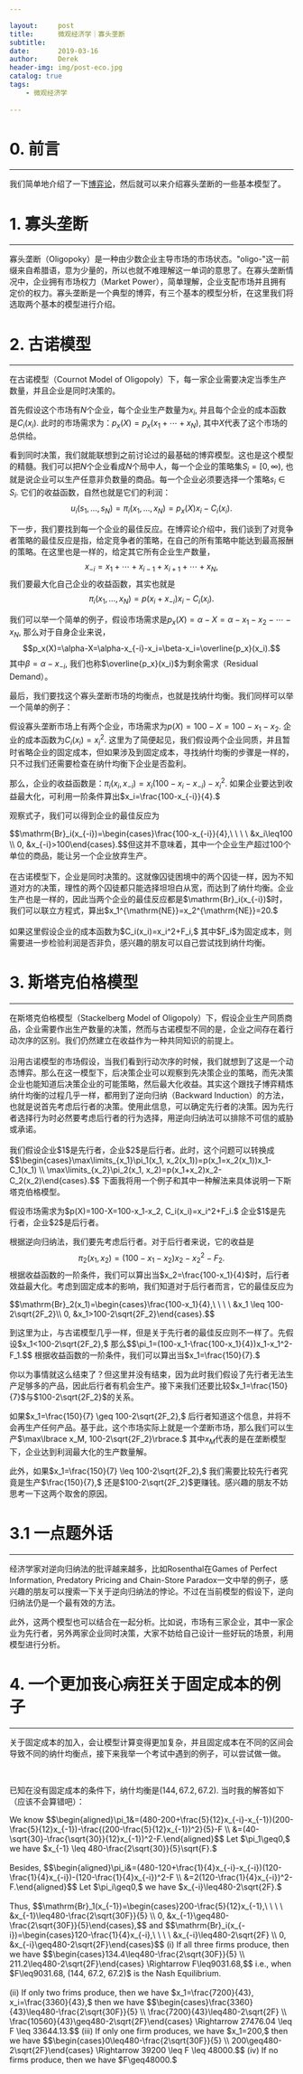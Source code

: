 ```yaml
---

layout:     post
title:      微观经济学｜寡头垄断
subtitle:   
date:       2019-03-16
author:     Derek
header-img: img/post-eco.jpg
catalog: true
tags:
    - 微观经济学
    
---
```


# 0. 前言
***
我们简单地介绍了一下<a href="https://derek-blog.com/2019/03/10/1/">博弈论</a>，然后就可以来介绍寡头垄断的一些基本模型了。

# 1. 寡头垄断
***
寡头垄断（Oligopoky）是一种由少数企业主导市场的市场状态。"oligo-"这一前缀来自希腊语，意为少量的，所以也就不难理解这一单词的意思了。在寡头垄断情况中，企业拥有市场权力（Market Power），简单理解，企业支配市场并且拥有定价的权力。寡头垄断是一个典型的博弈，有三个基本的模型分析，在这里我们将选取两个基本的模型进行介绍。

# 2. 古诺模型
***
在古诺模型（Cournot Model of Oligopoly）下，每一家企业需要决定当季生产数量，并且企业是同时决策的。

首先假设这个市场有$N$个企业，每个企业生产数量为$x_i,$ 并且每个企业的成本函数是$C_i(x_i).$ 此时的市场需求为：$p_x(X)=p_x(x_1+\cdots+x_N),$ 其中$X$代表了这个市场的总供给。

看到同时决策，我们就能联想到之前讨论过的最基础的博弈模型。这也是这个模型的精髓。我们可以把$N$个企业看成$N$个局中人，每一个企业的策略集$S_i=[0, \infty),$ 也就是说企业可以生产任意非负数量的商品。每一个企业必须要选择一个策略$s_i \in S_i.$ 它们的收益函数，自然也就是它们的利润：$$u_i(s_1, ..., s_N)=\pi_i(x_1, ..., x_N)=p_x(X)x_i-C_i(x_i).$$

下一步，我们要找到每一个企业的最佳反应。在博弈论介绍中，我们谈到了对竞争者策略的最佳反应是指，给定竞争者的策略，在自己的所有策略中能达到最高报酬的策略。在这里也是一样的，给定其它所有企业生产数量，$$x_{-i}=x_1+\cdots+x_{i-1}+x_{i+1}+\cdots+x_N,$$ 我们要最大化自己企业的收益函数，其实也就是$$\pi_i(x_1, ..., x_N)=p(x_i+x_{-i})x_i-C_i(x_i).$$

我们可以举一个简单的例子，假设市场需求是$p_x(X)=\alpha-X=\alpha-x_1-x_2-\cdots-x_N,$ 那么对于自身企业来说，$$p_x(X)=\alpha-X=\alpha-x_{-i}-x_i=\beta-x_i=\overline{p_x}(x_i).$$ 其中$\beta=\alpha-x_{-i},$ 我们也称$\overline{p_x}(x_i)$为剩余需求（Residual Demand）。

最后，我们要找这个寡头垄断市场的均衡点，也就是找纳什均衡。我们同样可以举一个简单的例子：

假设寡头垄断市场上有两个企业，市场需求为$p(X)=100-X=100-x_1-x_2.$ 企业的成本函数为$C_i(x_i)=x_i^2.$ 这里为了简便起见，我们假设两个企业同质，并且暂时省略企业的固定成本，但如果涉及到固定成本，寻找纳什均衡的步骤是一样的，只不过我们还需要检查在纳什均衡下企业是否盈利。

那么，企业的收益函数是：$\pi_i(x_i, x_{-i})=x_i(100-x_i-x_{-i})-x_i^2.$ 如果企业要达到收益最大化，可利用一阶条件算出$x_i=\frac{100-x_{-i}}{4}.$

观察式子，我们可以得到企业的最佳反应为
<html>
<head>
  <meta charset="utf-8">
  <meta name="viewport" content="width=device-width">
  <script type="text/javascript" async
  src="https://cdnjs.cloudflare.com/ajax/libs/mathjax/2.7.5/MathJax.js?config=TeX-MML-AM_CHTML" async>
</script>
</head>
<body>
<p>
$$\mathrm{Br}_i(x_{-i})=\begin{cases}\frac{100-x_{-i}}{4},\ \ \ \ &x_i\leq100 \\ 0, &x_{-i}>100\end{cases}.$$但这并不意味着，其中一个企业生产超过100个单位的商品，能让另一个企业放弃生产。
<br>
<br>
在古诺模型下，企业是同时决策的。这就像囚徒困境中的两个囚徒一样，因为不知道对方的决策，理性的两个囚徒都只能选择坦坦白从宽，而达到了纳什均衡。企业生产也是一样的，因此当两个企业的最佳反应都是$\mathrm{Br}_i(x_{-i})$时，我们可以联立方程式，算出$x_1^{\mathrm{NE}}=x_2^{\mathrm{NE}}=20.$
<br>
<br>
如果这里假设企业的成本函数为$C_i(x_i)=x_i^2+F_i,$ 其中$F_i$为固定成本，则需要进一步检验利润是否非负，感兴趣的朋友可以自己尝试找到纳什均衡。
</p>
</body>
</html>

# 3. 斯塔克伯格模型
***
<html>
<head>
  <meta charset="utf-8">
  <meta name="viewport" content="width=device-width">
  <script type="text/javascript" async
  src="https://cdnjs.cloudflare.com/ajax/libs/mathjax/2.7.5/MathJax.js?config=TeX-MML-AM_CHTML" async>
</script>
</head>
<body>
<p>
在斯塔克伯格模型（Stackelberg Model of Oligopoly）下，假设企业生产同质商品，企业需要作出生产数量的决策，然而与古诺模型不同的是，企业之间存在着行动次序的区别。我们仍然建立在收益作为一种共同知识的前提上。
<br>
<br>
沿用古诺模型的市场假设，当我们看到行动次序的时候，我们就想到了这是一个动态博弈。那么在这一模型下，后决策企业可以观察到先决策企业的策略，而先决策企业也能知道后决策企业的可能策略，然后最大化收益。其实这个跟找子博弈精炼纳什均衡的过程几乎一样，都用到了逆向归纳（Backward Induction）的方法，也就是说首先考虑后行者的决策。使用此信息，可以确定先行者的决策。因为先行者选择行为时必然要考虑后行者的行为选择，用逆向归纳法可以排除不可信的威胁或承诺。
<br>
<br>
我们假设企业$1$是先行者，企业$2$是后行者。此时，这个问题可以转换成$$\begin{cases}\max\limits_{x_1}\pi_1(x_1, x_2(x_1))=p(x_1=x_2(x_1))x_1-C_1(x_1) \\ \max\limits_{x_2}\pi_2(x_1, x_2)=p(x_1+x_2)x_2-C_2(x_2)\end{cases}.$$
下面我将用一个例子和其中一种解法来具体说明一下斯塔克伯格模型。
</p>
</body>
</html>
假设市场需求为$p(X)=100-X=100-x_1-x_2, C_i(x_i)=x_i^2+F_i.$ 企业$1$是先行者，企业$2$是后行者。

根据逆向归纳法，我们要先考虑后行者。对于后行者来说，它的收益是$$\pi_2(x_1, x_2)=(100-x_1-x_2)x_2-x_2^2-F_2.$$ 根据收益函数的一阶条件，我们可以算出当$x_2=\frac{100-x_1}{4}$时，后行者效益最大化。考虑到固定成本的影响，我们知道对于后行者而言，它的最佳反应为
<head>
  <meta charset="utf-8">
  <meta name="viewport" content="width=device-width">
  <script type="text/javascript" async
  src="https://cdnjs.cloudflare.com/ajax/libs/mathjax/2.7.5/MathJax.js?config=TeX-MML-AM_CHTML" async>
</script>
</head>
<body>
<p>
$$\mathrm{Br}_2(x_1)=\begin{cases}\frac{100-x_1}{4},\ \ \ \ &x_1 \leq 100-2\sqrt{2F_2}\\ 0, &x_1>100-2\sqrt{2F_2}\end{cases}.$$
</p>
</body>
到这里为止，与古诺模型几乎一样，但是关于先行者的最佳反应则不一样了。先假设$x_1<100-2\sqrt{2F_2},$ 那么$$\pi_1=(100-x_1-\frac{100-x_1}{4})x_1-x_1^2-F_1.$$ 根据收益函数的一阶条件，我们可以算出当$x_1=\frac{150}{7}.$

<center>
    <img style="rgba(34,36,38,.08)"
    src="https://ws2.sinaimg.cn/large/006tKfTcly1g1597g3u49j307d05a746.jpg" alt>
</center>

你以为事情就这么结束了？但这里并没有结束，因为此时我们假设了先行者无法生产足够多的产品，因此后行者有机会生产。接下来我们还要比较$x_1=\frac{150}{7}$与$100-2\sqrt{2F_2}$的关系。

如果$x_1=\frac{150}{7} \geq 100-2\sqrt{2F_2},$ 后行者知道这个信息，并将不会再生产任何产品。基于此，这个市场实际上就是一个垄断市场，那么我们可以生产$\max\lbrace x_M, 100-2\sqrt{2F_2}\rbrace.$ 其中$x_M$代表的是在垄断模型下，企业达到利润最大化的生产数量解。

此外，如果$x_1=\frac{150}{7} \leq 100-2\sqrt{2F_2},$ 我们需要比较先行者究竟是生产$\frac{150}{7},$ 还是$100-2\sqrt{2F_2}$更赚钱。感兴趣的朋友不妨思考一下这两个取舍的原因。

# 3.1 一点题外话
***
经济学家对逆向归纳法的批评越来越多，比如Rosenthal在Games of Perfect Information, Predatory Pricing and Chain-Store Paradox一文中举的例子，感兴趣的朋友可以搜索一下关于逆向归纳法的悖论。不过在当前模型的假设下，逆向归纳法仍是一个最有效的方法。

此外，这两个模型也可以结合在一起分析。比如说，市场有三家企业，其中一家企业为先行者，另外两家企业同时决策，大家不妨给自己设计一些好玩的场景，利用模型进行分析。

# 4. 一个更加丧心病狂关于固定成本的例子
***
关于固定成本的加入，会让模型计算变得更加复杂，并且固定成本在不同的区间会导致不同的纳什均衡点，接下来我举一个考试中遇到的例子，可以尝试做一做。

<center>
    <img style="rgba(34,36,38,.08)"
    src="https://ws1.sinaimg.cn/large/006tKfTcly1g15a31c4bdj313y0gwq6o.jpg" alt>
    <img style="rgba(34,36,38,.08)"
    src="https://ws3.sinaimg.cn/large/006tKfTcly1g15a334xrfj31260dw427.jpg" alt>
</center>

已知在没有固定成本的条件下，纳什均衡是$(144, 67.2, 67.2).$ 当时我的解答如下（应该不会算错吧）：

<head>
  <meta charset="utf-8">
  <meta name="viewport" content="width=device-width">
  <script type="text/javascript" async
  src="https://cdnjs.cloudflare.com/ajax/libs/mathjax/2.7.5/MathJax.js?config=TeX-MML-AM_CHTML" async>
</script>
</head>
<body>
<p>
We know $$\begin{aligned}\pi_1&=(480-200+\frac{5}{12}x_{-i}-x_{-1})(200-\frac{5}{12}x_{-1})-\frac{(200-\frac{5}{12}x_{-1})^2}{5}-F \\ &=(40-\sqrt{30}-\frac{\sqrt{30}}{12}x_{-1})^2-F.\end{aligned}$$
Let $\pi_1\geq0,$ we have $x_{-1} \leq 480-\frac{2\sqrt{30}}{5}\sqrt{F}.$
<br>
<br>
Besides, $$\begin{aligned}\pi_i&=(480-120+\frac{1}{4}x_{-i}-x_{-i})(120-\frac{1}{4}x_{-i})-(120-\frac{1}{4}x_{-i})^2-F \\ &=2(120-\frac{1}{4}x_{-i})^2-F.\end{aligned}$$
Let $\pi_i\geq0,$ we have $x_{-i}\leq480-2\sqrt{2F}.$
<br>
<br>
Thus, $$\mathrm{Br}_1(x_{-1})=\begin{cases}200-\frac{5}{12}x_{-1},\ \ \ \ &x_{-1}\leq480-\frac{2\sqrt{30F}}{5} \\ 0, &x_{-1}\geq480-\frac{2\sqrt{30F}}{5}\end{cases},$$
and $$\mathrm{Br}_i(x_{-i})=\begin{cases}120-\frac{1}{4}x_{-i},\ \ \ \ &x_{-i}\leq480-2\sqrt{2F} \\ 0, &x_{-i}\geq480-2\sqrt{2F}\end{cases}$$
(i) If all three firms produce, then we have $$\begin{cases}134.4\leq480-\frac{2\sqrt{30F}}{5} \\ 211.2\leq480-2\sqrt{2F}\end{cases} \Rightarrow F\leq9031.68,$$ i.e., when $F\leq9031.68, (144, 67.2, 67.2)$ is the Nash Equilibrium.
<br>
<br>
(ii) If only two frims produce, then we have $x_1=\frac{7200}{43}, x_i=\frac{3360}{43},$ then we have $$\begin{cases}\frac{3360}{43}\leq480-\frac{2\sqrt{30F}}{5} \\ \frac{7200}{43}\leq480-2\sqrt{2F} \\ \frac{10560}{43}\geq480-2\sqrt{2F}\end{cases} \Rightarrow 27476.04 \leq F \leq 33644.13.$$
(iii) If only one firm produces, we have $x_1=200,$ then we have $$\begin{cases}0\leq480-\frac{2\sqrt{30F}}{5} \\ 200\geq480-2\sqrt{2F}\end{cases} \Rightarrow 39200 \leq F \leq 48000.$$
(iv) If no firms produce, then we have $F\geq48000.$
</p>
</body>